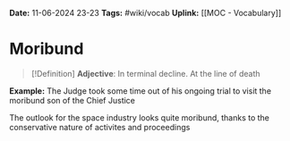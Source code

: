 **Date:** 11-06-2024 23-23
**Tags:** #wiki/vocab 
**Uplink:** [[MOC - Vocabulary]]

# Moribund

>[!Definition]
>**Adjective**: In terminal decline. At the line of death

**Example:**
The Judge took some time out of his ongoing trial to visit the moribund son of the Chief Justice

The outlook for the space industry looks quite moribund, thanks to the conservative nature of activites and proceedings


